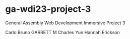 # ga-wdi23-project-3

General Assembly Web Development Immersive Project 3

Carlo Bruno
GARRETT M
Charles Yun
Hannah Erickson 

